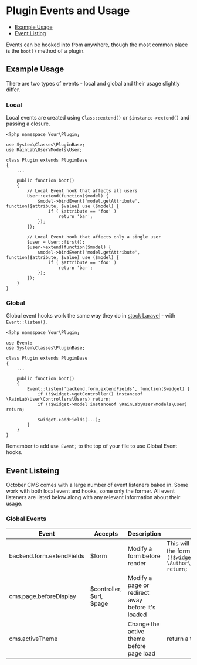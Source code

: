 # Plugin Events and Usage

- [Example Usage](#example-usage)
- [Event Listing](#event-listing)

Events can be hooked into from anywhere, though the most common place is the `boot()` method of a plugin. 

<a name="example-usage" class="anchor" href="#example-usage"></a>
## Example Usage
There are two types of events - local and global and their usage slightly differ. 

### Local
Local events are created using `Class::extend()` or `$instance->extend()` and passing a closure.

	<?php namespace Your\Plugin;

	use System\Classes\PluginBase;
	use RainLab\User\Models\User;

	class Plugin extends PluginBase
	{
		...

		public function boot()
		{
			// Local Event hook that affects all users
			User::extend(function($model) {
				$model->bindEvent('model.getAttribute', function($attribute, $value) use ($model) {
					if ( $attribute == 'foo' )
						return 'bar';
				});
			});

			// Local Event hook that affects only a single user
			$user = User::first();
			$user->extend(function($model) {
				$model->bindEvent('model.getAttribute', function($attribute, $value) use ($model) {
					if ( $attribute == 'foo' )
						return 'bar';
				});
			});
		}
	}

### Global
Global event hooks work the same way they do in [stock Laravel](http://laravel.com/docs/events) - with `Event::listen()`.

	<?php namespace Your\Plugin;

	use Event;
	use System\Classes\PluginBase;

	class Plugin extends PluginBase
	{
		...

		public function boot()
		{
			Event::listen('backend.form.extendFields', function($widget) {
				if (!$widget->getController() instanceof \RainLab\User\Controllers\Users) return;
				if (!$widget->model instanceof \RainLab\User\Models\User) return;

				$widget->addFields(...);
			}
		}
	}

Remember to add `use Event;` to the top of your file to use Global Event hooks.

<a name="event-listing" class="anchor" href="#event-listing"></a>
## Event Listeing

October CMS comes with a large number of event listeners baked in. Some work with both local event and hooks, some only the former. All event listeners are listed below along with any relevant information about their usage.

### Global Events

Event                                       | Accepts                  | Description                                       | Usage Hints
--------------------------------------------|--------------------------|---------------------------------------------------|--------
backend.form.extendFields                   | $form                    | Modify a form before render                       | This will trigger for all forms. Restrict to just the form you want to modify using `if (!$widget->getController() instanceof \Author\Plugin\Controllers\ControllerName) return;`
cms.page.beforeDisplay                      | $controller, $url, $page | Modify a page or redirect away before it's loaded | 
cms.activeTheme                             |                          | Change the active theme before page load          | return a theme name